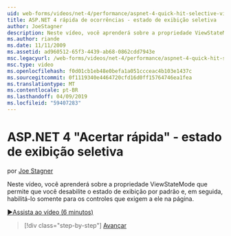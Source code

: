 ```yaml
---
uid: web-forms/videos/net-4/performance/aspnet-4-quick-hit-selective-view-state
title: ASP.NET 4 rápida de ocorrências - estado de exibição seletiva
author: JoeStagner
description: Neste vídeo, você aprenderá sobre a propriedade ViewStateMode que permite que você desabilite o estado de exibição por padrão e, em seguida, habilitá-lo somente para os controles que requi...
ms.author: riande
ms.date: 11/11/2009
ms.assetid: ad960512-65f3-4439-ab68-0862cdd7943e
msc.legacyurl: /web-forms/videos/net-4/performance/aspnet-4-quick-hit-selective-view-state
msc.type: video
ms.openlocfilehash: f0d01cb1eb48e0befa1a051ccceac4b103e1437c
ms.sourcegitcommit: 0f1119340e4464720cfd16d0ff15764746ea1fea
ms.translationtype: MT
ms.contentlocale: pt-BR
ms.lasthandoff: 04/09/2019
ms.locfileid: "59407283"
---
```

# <a name="aspnet-4-quick-hit---selective-view-state"></a>ASP.NET 4 "Acertar rápida" - estado de exibição seletiva

por [Joe Stagner](https://github.com/JoeStagner)

Neste vídeo, você aprenderá sobre a propriedade ViewStateMode que permite que você desabilite o estado de exibição por padrão e, em seguida, habilitá-lo somente para os controles que exigem a ele na página.

[&#9654;Assista ao vídeo (6 minutos)](https://channel9.msdn.com/Blogs/ASP-NET-Site-Videos/aspnet-4-quick-hit-selective-view-state)

> [!div class="step-by-step"]
> [Avançar](aspnet-4-quick-hit-easy-state-compression.md)
